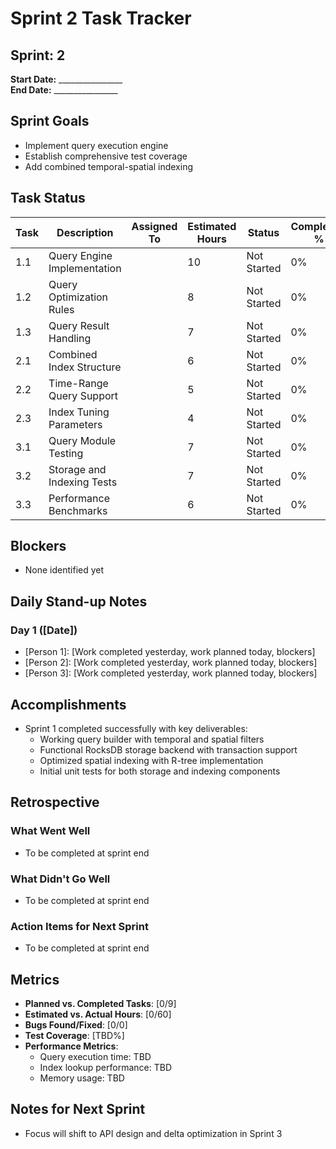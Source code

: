 # Sprint 2 Task Tracker

## Sprint: 2

**Start Date:** ________________  
**End Date:** ________________  

## Sprint Goals
- Implement query execution engine
- Establish comprehensive test coverage
- Add combined temporal-spatial indexing

## Task Status

| Task | Description | Assigned To | Estimated Hours | Status | Completion % | Notes |
|------|-------------|-------------|----------------|--------|--------------|-------|
| 1.1  | Query Engine Implementation | | 10 | Not Started | 0% | |
| 1.2  | Query Optimization Rules | | 8 | Not Started | 0% | |
| 1.3  | Query Result Handling | | 7 | Not Started | 0% | |
| 2.1  | Combined Index Structure | | 6 | Not Started | 0% | |
| 2.2  | Time-Range Query Support | | 5 | Not Started | 0% | |
| 2.3  | Index Tuning Parameters | | 4 | Not Started | 0% | |
| 3.1  | Query Module Testing | | 7 | Not Started | 0% | |
| 3.2  | Storage and Indexing Tests | | 7 | Not Started | 0% | |
| 3.3  | Performance Benchmarks | | 6 | Not Started | 0% | |

## Blockers
- None identified yet

## Daily Stand-up Notes

### Day 1 ([Date])
- [Person 1]: [Work completed yesterday, work planned today, blockers]
- [Person 2]: [Work completed yesterday, work planned today, blockers]
- [Person 3]: [Work completed yesterday, work planned today, blockers]

## Accomplishments
- Sprint 1 completed successfully with key deliverables:
  - Working query builder with temporal and spatial filters
  - Functional RocksDB storage backend with transaction support
  - Optimized spatial indexing with R-tree implementation
  - Initial unit tests for both storage and indexing components

## Retrospective

### What Went Well
- To be completed at sprint end

### What Didn't Go Well
- To be completed at sprint end

### Action Items for Next Sprint
- To be completed at sprint end

## Metrics
- **Planned vs. Completed Tasks**: [0/9]
- **Estimated vs. Actual Hours**: [0/60]
- **Bugs Found/Fixed**: [0/0]
- **Test Coverage**: [TBD%]
- **Performance Metrics**: 
  - Query execution time: TBD
  - Index lookup performance: TBD
  - Memory usage: TBD

## Notes for Next Sprint
- Focus will shift to API design and delta optimization in Sprint 3 